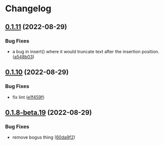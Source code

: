 # Changelog

## [0.1.11](https://github.com/brianduff/piece-buffer/compare/v0.1.10...v0.1.11) (2022-08-29)


### Bug Fixes

* a bug in insert() where it would truncate text after the insertion position. ([a548b03](https://github.com/brianduff/piece-buffer/commit/a548b03a1b366201bb30e244ada115e1d4f22fef))

## [0.1.10](https://github.com/brianduff/piece-buffer/compare/v0.1.9...v0.1.10) (2022-08-29)


### Bug Fixes

* fix lint ([e1f459f](https://github.com/brianduff/piece-buffer/commit/e1f459ff0024dfcd77a911512dc7d9c5e11b075a))

## [0.1.8-beta.19](https://github.com/brianduff/piece-buffer/compare/0.1.7-beta.19...v0.1.8-beta.19) (2022-08-29)


### Bug Fixes

* remove bogus thing ([60da9f2](https://github.com/brianduff/piece-buffer/commit/60da9f2d820716be01b330834f0d4921f83ee22f))
